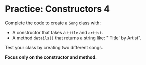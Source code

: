 # Practice: Constructors 4

Complete the code to create a `Song` class with:
- A constructor that takes a `title` and `artist`.
- A method `details()` that returns a string like: "'Title' by Artist".

Test your class by creating two different songs.

**Focus only on the constructor and method.**
